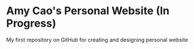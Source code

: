 # Amy Cao's Personal Website (In Progress)
My first repository on GitHub for creating and designing personal website
